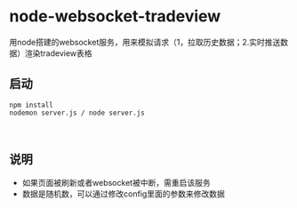 ﻿# node-websocket-tradeview

用node搭建的websocket服务，用来模拟请求（1，拉取历史数据；2.实时推送数据）渲染tradeview表格

## 启动


    npm install
    nodemon server.js / node server.js
    
    


## 说明

* 如果页面被刷新或者websocket被中断，需重启该服务 
* 数据是随机数，可以通过修改config里面的参数来修改数据
